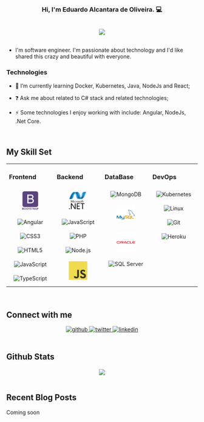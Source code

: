 ### <div align="center">Hi, I'm Eduardo Alcantara de Oliveira. 💻</div>  
<br>  

<div align="center">
<img src="https://github.com/eduardoao/EduardoAlcantaradeOliveira/blob/main/novo_logo.jpg" align="center" style="width: 90% height:50%" />
</div>  
  
<br>

- I'm software engineer. I'm passionate about technology and I'd like shared this crazy and beautiful with everyone.
  
  



### Technologies  
- 🌱 I’m currently learning Docker, Kubernetes, Java, NodeJs and React;  
  

- ❓ Ask me about related to C# stack and related technologies;  
  

- ⚡ Some technologies I enjoy working with include: Angular, NodeJs, .Net Core.  
  

<br/>  


## My Skill Set  
<table><tr><td valign="top" width="25%">



### Frontend  
<div align="center">  
<img style="margin: 10px" src="https://raw.githubusercontent.com/devicons/devicon/master/icons/bootstrap/bootstrap-plain-wordmark.svg" alt="Bootstrap" height="50" />  
<img style="margin: 10px" src="https://angular.io/assets/images/logos/angular/angular.svg" alt="Angular" height="50" />  
<img style="margin: 10px" src="https://profilinator.rishav.dev/skills-assets/css3-original-wordmark.svg" alt="CSS3" height="50" />  
<img style="margin: 10px" src="https://profilinator.rishav.dev/skills-assets/html5-original-wordmark.svg" alt="HTML5" height="50" /> 
<img style="margin: 10px" src="https://profilinator.rishav.dev/skills-assets/javascript-original.svg" alt="JavaScript" height="50" />  
<img style="margin: 10px" src="https://profilinator.rishav.dev/skills-assets/typescript-original.svg" alt="TypeScript" height="50" /> 
</div>

</td><td valign="top" width="25%">

### Backend  
<div align="center">  
  <img style="margin: 10px" src="https://raw.githubusercontent.com/devicons/devicon/master/icons/dot-net/dot-net-original-wordmark.svg" alt="DotNet" height="50" />  
  <img style="margin: 10px" src="https://profilinator.rishav.dev/skills-assets/javascript-original.svg" alt="JavaScript" height="50" />   
  <img style="margin: 10px" src="https://profilinator.rishav.dev/skills-assets/php-original.svg" alt="PHP" height="50" />  
  <img style="margin: 10px" src="https://profilinator.rishav.dev/skills-assets/nodejs-original-wordmark.svg" alt="Node.js" height="50" />  
  <img style="margin: 10px" src="https://raw.githubusercontent.com/devicons/devicon/master/icons/javascript/javascript-original.svg" alt="Java" height="50" />  
 
</div>

</td><td valign="top" width="25%">  
  
 ### DataBase  
<div align="center"> 
<img style="margin: 10px" src="https://profilinator.rishav.dev/skills-assets/mongodb-original-wordmark.svg" alt="MongoDB" height="50" />  
<img style="margin: 10px" src="https://raw.githubusercontent.com/devicons/devicon/master/icons/mysql/mysql-original-wordmark.svg" alt="MySql" height="50" />  
<img style="margin: 10px" src="https://raw.githubusercontent.com/devicons/devicon/master/icons/oracle/oracle-original.svg" alt="Oracle" height="50" /> 
<img style="margin: 10px" src="https://www.svgrepo.com/show/303229/microsoft-sql-server-logo.svg" alt="SQL Server" height="50" /> 

 
</div>

</td><td valign="top" width="25%">


### DevOps  
<div align="center">  
<img style="margin: 10px" src="https://profilinator.rishav.dev/skills-assets/kubernetes-icon.svg" alt="Kubernetes" height="50" />  
<img style="margin: 10px" src="https://profilinator.rishav.dev/skills-assets/linux-original.svg" alt="Linux" height="50" />  
<img style="margin: 10px" src="https://profilinator.rishav.dev/skills-assets/git-scm-icon.svg" alt="Git" height="50" />   
<img style="margin: 10px" src="https://www.vectorlogo.zone/logos/heroku/heroku-icon.svg" alt="Heroku" height="50" />   
</div>

</td></tr></table>  

<br/>  


## Connect with me  
<div align="center">
<a href="https://github.com/eduardoao" target="_blank">
<img src=https://img.shields.io/badge/github-%2324292e.svg?&style=for-the-badge&logo=github&logoColor=white alt=github style="margin-bottom: 5px;" />
</a>
<a href="https://twitter.com/eduardoao target="_blank">
<img src=https://img.shields.io/badge/twitter-%2300acee.svg?&style=for-the-badge&logo=twitter&logoColor=white alt=twitter style="margin-bottom: 5px;" />
</a>
<a href="https://www.linkedin.com/in/eduardo-alcantara-de-oliveira-58454712" target="_blank">
<img src=https://img.shields.io/badge/linkedin-%231E77B5.svg?&style=for-the-badge&logo=linkedin&logoColor=white alt=linkedin style="margin-bottom: 5px;" />
</a>  
</div>  
<br/>  


## Github Stats  
<div align="center"><img src="https://github-readme-stats.vercel.app/api?username=eduardoao&show_icons=true&count_private=true&hide_border=true" align="center" /></div>  

<br/>  


## Recent Blog Posts  
<!-- BLOG-POST-LIST:START -->  
Coming soon
<!-- BLOG-POST-LIST:END -->  

